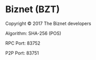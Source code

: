 Biznet (BZT)
===================
Copyright © 2017 The Biznet developers

Algorithm: SHA-256 (POS)

RPC Port: 83752

P2P Port: 83751




